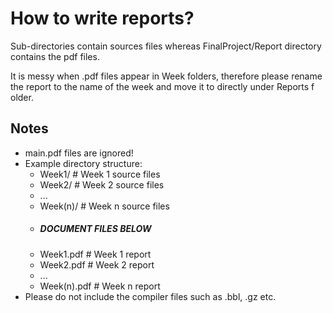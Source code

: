 # How to write reports?
Sub-directories contain sources files whereas FinalProject/Report directory contains the pdf files.

It is messy when .pdf files appear in Week folders, therefore please rename the report to the name of the week and move it to directly under Reports f
older.


## Notes
- main.pdf files are ignored!
- Example directory structure:
  - Week1/   # Week 1 source files
  - Week2/   # Week 2 source files
  - ...
  - Week(n)/ # Week n source files
  - ##### DOCUMENT FILES BELOW
  - Week1.pdf   # Week 1 report
  - Week2.pdf   # Week 2 report
  - ...
  - Week(n).pdf # Week n report
- Please do not include the compiler files such as .bbl, .gz etc.
